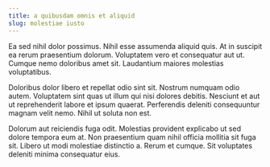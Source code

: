 ```yaml
---
title: a quibusdam omnis et aliquid
slug: molestiae iusto
---
```


Ea sed nihil dolor possimus. Nihil esse assumenda aliquid quis. At in suscipit ea rerum praesentium dolorum. Voluptatem vero et consequatur aut ut. Cumque nemo doloribus amet sit. Laudantium maiores molestias voluptatibus.

Doloribus dolor libero et repellat odio sint sit. Nostrum numquam odio autem. Voluptatem sint quas ut illum qui nisi dolores debitis. Nesciunt et aut ut reprehenderit labore et ipsum quaerat. Perferendis deleniti consequuntur magnam velit nemo. Nihil ut soluta non est.

Dolorum aut reiciendis fuga odit. Molestias provident explicabo ut sed dolore tempora eum at. Non praesentium quam nihil officia mollitia sit fuga sit. Libero ut modi molestiae distinctio a. Rerum et cumque. Sit voluptates deleniti minima consequatur eius.
